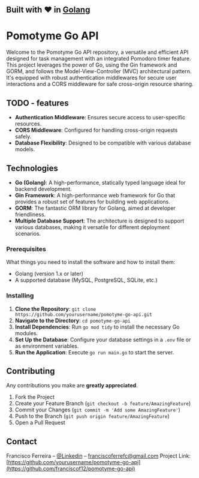 ## Built with ❤️ in [Golang](https://golang.org/)

# Pomotyme Go API

Welcome to the Pomotyme Go API repository, a versatile and efficient API designed for task management with an integrated Pomodoro timer feature. This project leverages the power of Go, using the Gin framework and GORM, and follows the Model-View-Controller (MVC) architectural pattern. It's equipped with robust authentication middlewares for secure user interactions and a CORS middleware for safe cross-origin resource sharing.

## TODO - features
- **Authentication Middleware**: Ensures secure access to user-specific resources.
- **CORS Middleware**: Configured for handling cross-origin requests safely.
- **Database Flexibility**: Designed to be compatible with various database models.

## Technologies
- **Go (Golang)**: A high-performance, statically typed language ideal for backend development.
- **Gin Framework**: A high-performance web framework for Go that provides a robust set of features for building web applications.
- **GORM**: The fantastic ORM library for Golang, aimed at developer friendliness.
- **Multiple Database Support**: The architecture is designed to support various databases, making it versatile for different deployment scenarios.

### Prerequisites
What things you need to install the software and how to install them:

- Golang (version 1.x or later)
- A supported database (MySQL, PostgreSQL, SQLite, etc.)

### Installing
1. **Clone the Repository**: `git clone https://github.com/yourusername/pomotyme-go-api.git`
2. **Navigate to the Directory**: `cd pomotyme-go-api`
3. **Install Dependencies**: Run `go mod tidy` to install the necessary Go modules.
4. **Set Up the Database**: Configure your database settings in a `.env` file or as environment variables.
5. **Run the Application**: Execute `go run main.go` to start the server.

## Contributing
Any contributions you make are **greatly appreciated**.

1. Fork the Project
2. Create your Feature Branch (`git checkout -b feature/AmazingFeature`)
3. Commit your Changes (`git commit -m 'Add some AmazingFeature'`)
4. Push to the Branch (`git push origin feature/AmazingFeature`)
5. Open a Pull Request

## Contact

Francisco Ferreira – [@Linkedin](https://www.linkedin.com/in/franciscoferreiraa/) – franciscoferrefc@gmail.com
Project Link: [https://github.com/yourusername/pomotyme-go-api](https://github.com/franciscof12/pomotyme-go-api)

